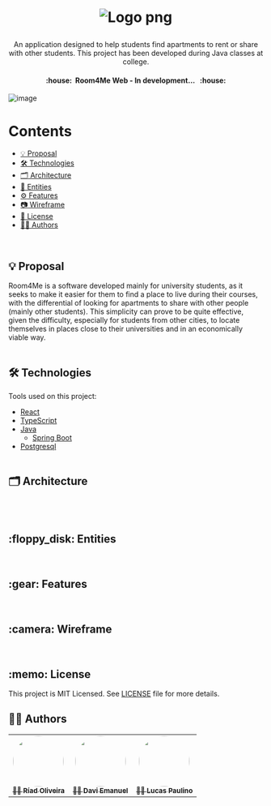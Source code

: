 <h1 align="center">

![Logo png](https://user-images.githubusercontent.com/88398990/156489186-24d246c7-fa32-4793-ae59-e29bc99e09ce.png)

</h1>

<p align="center">
  An application designed to help students find apartments to rent or share with other students. This project has been developed during Java classes at college.
</p>

<h4 align="center">
	:house:&nbsp; Room4Me Web - In development... &nbsp; :house: </br>
</h4>

![image](https://img.shields.io/github/license/RiadOliveira/Room4Me-web)

Contents
=================
<!--ts-->
   * [💡 Proposal](#proposal)
   * [🛠 Technologies](#technologies)
   * [🗂  Architecture ](#architecture )
   * [:floppy_disk: Entities](#entities)
   * [:gear: Features](#features)
   * [:camera: Wireframe](#wireframe)
   * [:memo: License](#license)
   * [👨‍💻 Authors](#authors)
<!--te-->
</br>
<h2 id="proposal">💡 Proposal</h2>
Room4Me is a software developed mainly for university students, as it seeks to make it easier for them to find a place to live during their courses, with the differential of looking for apartments to share with other people (mainly other students). This simplicity can prove to be quite effective, given the difficulty, especially for students from other cities, to locate themselves in places close to their universities and in an economically viable way.
</br> </br> 

<h2 id="technologies">🛠 Technologies</h2>
Tools used on this project:

- [React](https://reactjs.org/)
- [TypeScript](https://www.typescriptlang.org/)
- [Java](https://www.java.com/)
  - [Spring Boot](https://spring.io/projects/spring-boot)
- [Postgresql](https://www.postgresql.org/) </br></br>

<h2 id="architecture">🗂 Architecture</h2>
</br> </br> 

<h2 id="entities">:floppy_disk: Entities</h2>

</br>

<h2 id="features">:gear: Features</h2>

</br>

<h2 id="wireframe">:camera: Wireframe</h2>

</br>

<h2 id="license">:memo: License</h2>
This project is MIT Licensed. See <a href="https://github.com/RiadOliveira/Room4Me-web/blob/main/LICENSE">LICENSE</a> file for more details.

</br>

<h2 id="authors">👨‍💻 Authors</h2>

<table>
  <tr>
    <td align="center">
      <a href="https://github.com/RiadOliveira">
        <img style="border-radius: 50%;" src="https://avatars.githubusercontent.com/u/69125013?v=4" width="100px;" alt=""/>
        <br /><sub><b>👨‍💻 Ríad Oliveira</b></sub>
      </a>
    </td>
    <td align="center">
      <a href="https://github.com/DaviEmanuelll">
        <img style="border-radius: 50%;" src="https://avatars.githubusercontent.com/u/88398990?v=4" width="100px;" alt=""/>
        <br /><sub><b>👨‍💻 Davi Emanuel</b></sub>
      </a>
    </td>
    <td align="center">
      <a href="https://github.com/LucasPaulinoH">
        <img style="border-radius: 50%;" src="https://avatars.githubusercontent.com/u/87985909?v=4" width="100px;" alt=""/>
        <br /><sub><b>👨‍💻 Lucas Paulino</b></sub>
      </a>
    </td>
  </tr>
</table>
